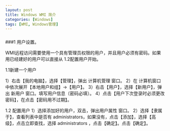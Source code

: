 ```yaml
---
layout: post
title: Windows WMI 简介
categories: [Windows]
tags: [WMI, Windows管理]
---
```


###




###1 用户设置。 

WMI远程访问需要使用一个具有管理员权限的用户，并且用户必须有密码。如果用已经建好的用户可以直接从 1.2配置用户开始。  

1.1新建一个用户 

1）右击【我的电脑】，选择【管理】，弹出 计算机管理 窗口。   2）在 计算机窗口中依次展开【本地用户和组】->【用户】。   3）右击【用户】，选择【新用户】，弹出 新用户 窗口。填写用户信息（密码必填）。   4）点击【用户下次登录时必须更改密码】，在点击【密码用不过期】。  

1.2 配置用户 
1）选择添加好的用户，双击，弹出用户属性 窗口。 
2）选择【隶属于】，查看列表中是否有 administrators，如果没有，点击【添加】，选择【高级】，点击立即查找，选择 administrators ，点击【确定】。点击【确定】。